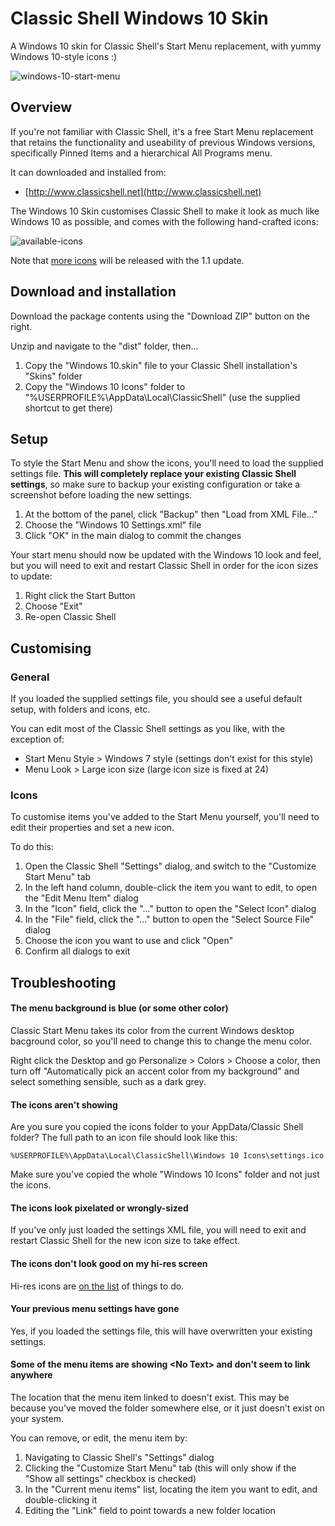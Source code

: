 # Classic Shell Windows 10 Skin

A Windows 10 skin for Classic Shell's Start Menu replacement, with yummy Windows 10-style icons :)

![windows-10-start-menu](https://cloud.githubusercontent.com/assets/132681/10264496/00daba96-6a05-11e5-8dbd-44b4cd83e374.png)

## Overview

If you're not familiar with Classic Shell, it's a free Start Menu replacement that retains the functionality and useability of previous Windows versions, specifically Pinned Items and a hierarchical All Programs menu. 

It can downloaded and installed from:

- [http://www.classicshell.net](http://www.classicshell.net)

The Windows 10 Skin customises Classic Shell to make it look as much like Windows 10 as possible, and comes with the following hand-crafted icons:

![available-icons](https://cloud.githubusercontent.com/assets/132681/10267781/2165bcb6-6a9b-11e5-9200-c84e1e431a34.png)

Note that [more icons](https://github.com/davestewart/classic-shell-win10/issues/2) will be released with the 1.1 update. 


## Download and installation

Download the package contents using the "Download ZIP" button on the right.

Unzip and navigate to the "dist" folder, then...

1. Copy the "Windows 10.skin" file to your Classic Shell installation's "Skins" folder
2. Copy the "Windows 10 Icons" folder to "%USERPROFILE%\AppData\Local\ClassicShell\" (use the supplied shortcut to get there)

## Setup

To style the Start Menu and show the icons, you'll need to load the supplied settings file. **This will completely replace your existing Classic Shell settings**, so make sure to backup your existing configuration or take a screenshot before loading the new settings.

1. At the bottom of the panel, click "Backup" then "Load from XML File..."
2. Choose the "Windows 10 Settings.xml" file
3. Click "OK" in the main dialog to commit the changes

Your start menu should now be updated with the Windows 10 look and feel, but you will need to exit and restart Classic Shell in order for the icon sizes to update:

1. Right click the Start Button
2. Choose "Exit"
3. Re-open Classic Shell


## Customising

### General

If you loaded the supplied settings file, you should see a useful default setup, with folders and icons, etc.

You can edit most of the Classic Shell settings as you like, with the exception of:

- Start Menu Style > Windows 7 style (settings don't exist for this style)
- Menu Look > Large icon size (large icon size is fixed at 24)

### Icons

To customise items you've added to the Start Menu yourself, you'll need to edit their properties and set a new icon.

To do this:

1. Open the Classic Shell "Settings" dialog, and switch to the "Customize Start Menu" tab
2. In the left hand column, double-click the item you want to edit, to open the "Edit Menu Item" dialog
3. In the "Icon" field, click the "..." button to open the "Select Icon" dialog
4. In the "File" field, click the "..." button to open the "Select Source File" dialog
5. Choose the icon you want to use and click "Open"
6. Confirm all dialogs to exit


## Troubleshooting

#### The menu background is blue (or some other color)

Classic Start Menu takes its color from the current Windows desktop bacground color, so you'll need to change this to change the menu color.

Right click the Desktop and go Personalize > Colors > Choose a color, then turn off "Automatically pick an accent color from my background" and select something sensible, such as a dark grey.

#### The icons aren't showing

Are you sure you copied the icons folder to your AppData/Classic Shell folder? The full path to an icon file should look like this:

	%USERPROFILE%\AppData\Local\ClassicShell\Windows 10 Icons\settings.ico

Make sure you've copied the whole "Windows 10 Icons" folder and not just the icons.

#### The icons look pixelated or wrongly-sized

If you've only just loaded the settings XML file, you will need to exit and restart Classic Shell for the new icon size to take effect.

#### The icons don't look good on my hi-res screen

Hi-res icons are [on the list](https://github.com/davestewart/classic-shell-win10/issues/3) of things to do.

#### Your previous menu settings have gone

Yes, if you loaded the settings file, this will have overwritten your existing settings. 

#### Some of the menu items are showing &lt;No Text&gt; and don't seem to link anywhere

The location that the menu item linked to doesn't exist. This may be because you've moved the folder somewhere else, or it just doesn't exist on your system.

You can remove, or edit, the menu item by:
 
1. Navigating to Classic Shell's "Settings" dialog
2. Clicking the "Customize Start Menu" tab (this will only show if the "Show all settings" checkbox is checked)
3. In the "Current menu items" list, locating the item you want to edit, and double-clicking it
4. Editing the "Link" field to point towards a new folder location
